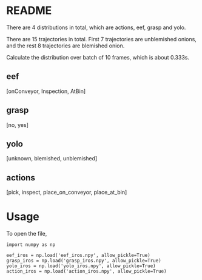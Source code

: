 # README

There are 4 distributions in total, which are actions, eef, grasp and yolo.

There are 15 trajectories in total. First 7 trajectories are unblemished onions, and the rest 8 trajectories are blemished onion.

Calculate the distribution over batch of 10 frames, which is about 0.333s.

## eef

[onConveyor, Inspection, AtBin]

## grasp

[no, yes]

## yolo

[unknown, blemished, unblemished]

## actions

[pick, inspect, place_on_conveyor, place_at_bin]

# Usage

To open the file,

```
import numpy as np

eef_iros = np.load('eef_iros.npy', allow_pickle=True)
grasp_iros = np.load('grasp_iros.npy', allow_pickle=True)
yolo_iros = np.load('yolo_iros.npy', allow_pickle=True)
action_iros = np.load('action_iros.npy', allow_pickle=True)
```


